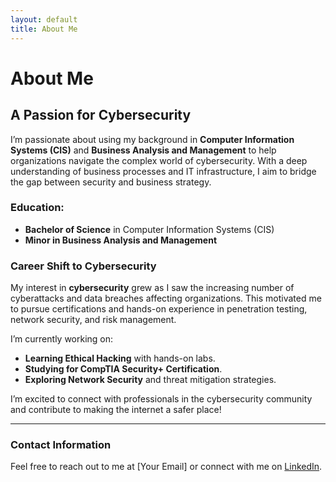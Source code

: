 ```yaml
---
layout: default
title: About Me
---
```


# About Me

## A Passion for Cybersecurity

I’m passionate about using my background in **Computer Information Systems (CIS)** and **Business Analysis and Management** to help organizations navigate the complex world of cybersecurity. With a deep understanding of business processes and IT infrastructure, I aim to bridge the gap between security and business strategy.

### Education:
- **Bachelor of Science** in Computer Information Systems (CIS)  
- **Minor in Business Analysis and Management**

### Career Shift to Cybersecurity
My interest in **cybersecurity** grew as I saw the increasing number of cyberattacks and data breaches affecting organizations. This motivated me to pursue certifications and hands-on experience in penetration testing, network security, and risk management.

I’m currently working on:

- **Learning Ethical Hacking** with hands-on labs.
- **Studying for CompTIA Security+ Certification**.
- **Exploring Network Security** and threat mitigation strategies.

I’m excited to connect with professionals in the cybersecurity community and contribute to making the internet a safer place!

---

### Contact Information

Feel free to reach out to me at [Your Email] or connect with me on [LinkedIn](your-linkedin-profile).


